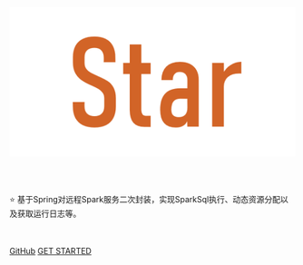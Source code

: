 ![logo](assets/images/logo.png)

<br/>
<br/>

<p style="">
    ⭐ 基于Spring对远程Spark服务二次封装，实现SparkSql执行、动态资源分配以及获取运行日志等。
</p>

<br/>
<br/>

<div class="buttons">
  <a href="https://github.com/ispong/spark-star/" target="_blank"><span>GitHub</span></a>
  <a href="#/README"><span>GET STARTED</span></a>
</div>
